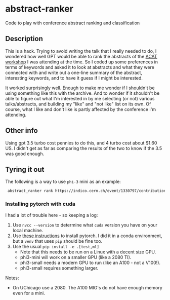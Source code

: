 # abstract-ranker

Code to play with conference abstract ranking and classification

## Description

This is a hack. Trying to avoid writing the talk that I really needed to do, I wondered how well GPT would be able to rank the abstracts of the [ACAT workshop](https://indico.cern.ch/event/1330797) I was attending at the time. So I coded up some preferences in terms of keywords and asked it to look at abstracts and what they were connected with and write out a one-line summary of the abstract, interesting keywords, and to have it guess if I might be interested.

It worked surprisingly well. Enough to make me wonder if I shouldn't be using something like this with the archive. And to wonder if it shouldn't be able to figure out what I'm interested in by me selecting (or not) various talks/abstracts, and building my "like" and "not like" list on its own. Of course, what I like and don't like is partly affected by the conference I'm attending.

## Other info

Using gpt 3.5 turbo cost pennies to do this, and 4 turbo cost about $1.60 US. I didn't get as far as comparing the results of the two to know if the 3.5 was good enough.

## Tyring it out

The following is a way to use `phi-3` mini as an example:

```bash
 abstract_ranker rank https://indico.cern.ch/event/1330797/contributions --model phi3-mini -v
```

### Installing pytorch with cuda

I had a lot of trouble here - so keeping a log:

1. Use `nvcc --version` to determine what `cuda` version you have on your local machine.
1. Use [these instructions](https://pytorch.org/get-started/locally/) to install pytorch. I did it in a conda environment, but a `venv` that uses `pip` should be fine too.
1. Use the usual `pip install -e .[test,ml]`
    * Note that this needs to be run on a Linux with a decent size GPU.
    * phi3-mini will work on a smaller GPU (like a 2080 TI).
    * phi3-small needs a modern GPU to run (like an A100 - not a V100!).
    * phi3-small requires something larger.

Notes:

* On UChicago use a 2080. The A100 MIG's do not have enough memory even for a mini.
